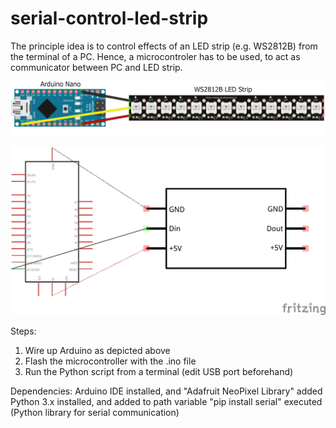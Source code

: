 # serial-control-led-strip
The principle idea is to control effects of an LED strip (e.g. WS2812B) from the terminal of a PC.
Hence, a microcontroler has to be used, to act as communicator between PC and LED strip.

![Arduino schematics (part 1/2)](https://github.com/ernestkrom/serial-control-led-strip/blob/main/documentation/png/schematics_1.png)

![Arduino schematics (part 2/2)](https://github.com/ernestkrom/serial-control-led-strip/blob/main/documentation/png/schematics_2.png)

Steps:
1. Wire up Arduino as depicted above
2. Flash the microcontroller with the .ino file
3. Run the Python script from a terminal (edit USB port beforehand)

Dependencies:
   Arduino IDE installed, and "Adafruit NeoPixel Library" added
   Python 3.x installed, and added to path variable
   "pip install serial" executed (Python library for serial communication)
